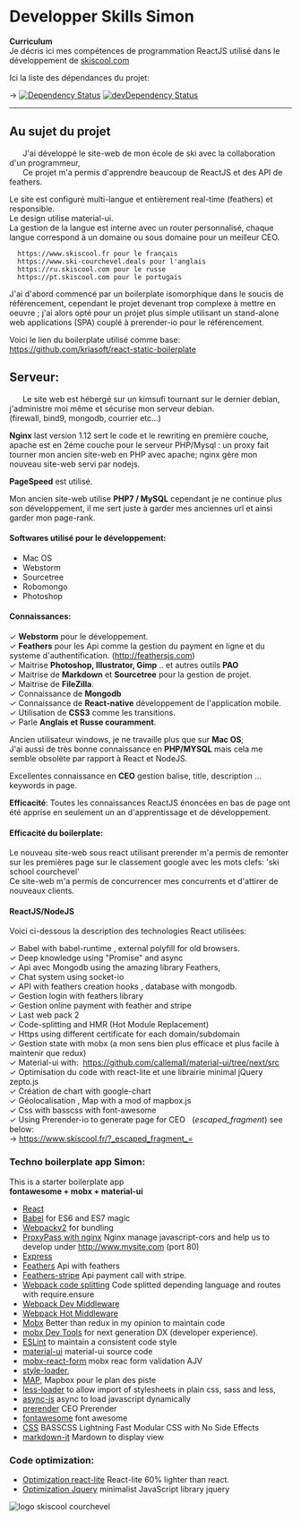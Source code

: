 # Developper Skills Simon


**Curriculum**   
Je décris ici mes compétences de programmation ReactJS utilisé dans le développement de [skiscool.com](https://www.skiscool.fr)

Ici la liste des dépendances du projet:

-> [![Dependency Status](https://david-dm.org/simonjoom/Competence.svg?style=flat-square)](https://david-dm.org/simonjoom/Competence)
[![devDependency Status](https://david-dm.org/simonjoom/Competence/dev-status.svg?style=flat-square)](https://david-dm.org/simonjoom/Competence#info=devDependencies)


---------------------------------------------------

## Au sujet du projet

&nbsp;&nbsp;&nbsp;&nbsp;&nbsp;&nbsp;J'ai développé le site-web de mon école de ski avec la collaboration d'un programmeur,  
&nbsp;&nbsp;&nbsp;&nbsp;&nbsp;&nbsp;Ce projet m'a permis d'apprendre beaucoup de ReactJS et des API de feathers.  

 Le site est configuré multi-langue et entièrement real-time (feathers) et responsible.  
Le design utilise material-ui.  
La gestion de la langue est interne avec un router personnalisé, chaque langue correspond à un domaine ou sous domaine pour un meilleur CEO.

      https://www.skiscool.fr pour le français  
      https://www.ski-courchevel.deals pour l'anglais   
      https://ru.skiscool.com pour le russe   
      https://pt.skiscool.com pour le portugais  


 J'ai d'abord commencé par un boilerplate isomorphique dans le soucis de référencement, cependant le projet devenant trop complexe à mettre en oeuvre ; j'ai alors opté pour un projet plus simple utilisant un stand-alone web applications (SPA) couplé à prerender-io pour le référencement.

Voici le lien du boilerplate utilisé comme base:
https://github.com/kriasoft/react-static-boilerplate


## Serveur:

&nbsp;&nbsp;&nbsp;&nbsp;&nbsp;&nbsp;Le site web est hébergé sur un kimsufi tournant sur le dernier debian, j'administre moi même et sécurise mon serveur debian.  
(firewall, bind9, mongodb, courrier etc...)   

**Nginx** last version 1.12 sert le code et le rewriting en première couche, apache est en 2éme couche pour le serveur PHP/Mysql : un proxy fait tourner mon ancien site-web en PHP avec apache; nginx gère mon nouveau site-web servi par nodejs.  

**PageSpeed** est utilisé.  

Mon ancien site-web utilise **PHP7 / MySQL** cependant je ne continue plus son développement, il me sert juste à garder mes anciennes url et ainsi garder mon page-rank.   


#### Softwares utilisé pour le développement: 
* Mac OS
* Webstorm
* Sourcetree
* Robomongo
* Photoshop

#### Connaissances: 

✓ **Webstorm** pour le développement.  
✓ **Feathers** pour les Api comme la gestion du payment en ligne et du systeme d'authentification.  (http://feathersjs.com)  
✓ Maitrise **Photoshop, Illustrator, Gimp** .. et autres outils **PAO**  
✓ Maitrise de **Markdown** et **Sourcetree** pour la gestion de projet.  
✓ Maitrise de **FileZilla**.    
✓ Connaissance de **Mongodb**  
✓ Connaissance de **React-native**  développement de l'application mobile.  
✓ Utilisation de **CSS3** comme les transitions.  
✓ Parle **Anglais et Russe couramment**.  
 
Ancien utilisateur windows, je ne travaille plus que sur **Mac OS**;  
J'ai aussi de très bonne connaissance en **PHP/MYSQL** mais cela me semble obsolète par rapport à React et NodeJS.  

Excellentes connaissance en **CEO** gestion balise, title, description ... keywords in page.

**Efficacité**:
Toutes les connaissances ReactJS énoncées en bas de page ont été apprise en seulement un an d'apprentissage et de développement.

#### Efficacité du boilerplate:
Le nouveau site-web sous react utilisant prerender m'a permis de remonter sur les premières page sur le classement google avec les mots clefs: 'ski school courchevel'  
Ce site-web m'a permis de concurrencer mes concurrents et d'attirer de nouveaux clients.  



#### ReactJS/NodeJS

Voici ci-dessous la description des technologies React utilisées:

✓ Babel with babel-runtime , external polyfill for old browsers.  
✓ Deep knowledge using "Promise" and async  
✓ Api avec Mongodb using the amazing library Feathers,  
✓ Chat system using socket-io  
✓ API with feathers creation hooks , database with mongodb.    
✓ Gestion login with feathers library  
✓ Gestion online payment with feather and stripe   
✓ Last web pack 2  
✓ Code-splitting and HMR (Hot Module Replacement)   
✓ Https using different certificate for each domain/subdomain  
✓ Gestion state with mobx (a mon sens bien plus efficace et plus facile à maintenir que redux)  
✓ Material-ui with:  https://github.com/callemall/material-ui/tree/next/src  
✓ Optimisation du code with react-lite et une librairie minimal jQuery zepto.js  
✓ Création de chart with google-chart  
✓ Géolocalisation , Map with a mod of mapbox.js  
✓ Css with basscss with font-awesome  
✓ Using Prerender-io to generate page for CEO   
(_escaped_fragment_) see below:  
-> https://www.skiscool.fr/?_escaped_fragment_=


### Techno boilerplate app Simon:
This is a starter boilerplate app   
**fontawesome + mobx + material-ui** 

* [React](https://github.com/facebook/react)
* [Babel](http://babeljs.io) for ES6 and ES7 magic
* [Webpackv2](http://webpack.github.io) for bundling
* [ProxyPass with nginx](http://nginx.org/en/docs/http/ngx_http_proxy_module.html) Nginx manage javascript-cors and help us to develop under http://www.mysite.com (port 80)
* [Express](http://expressjs.com)
* [Feathers](https://github.com/feathersjs) Api with feathers
* [Feathers-stripe](https://github.com/feathersjs/feathers-stripe) Api payment call with stripe.
* [Webpack code splitting](https://webpack.github.io/docs/code-splitting.html) Code splitted depending language and routes with require.ensure  
* [Webpack Dev Middleware](http://webpack.github.io/docs/webpack-dev-middleware.html)
* [Webpack Hot Middleware](https://github.com/glenjamin/webpack-hot-middleware)
* [Mobx](https://mobxjs.github.io/mobx/best/devtools.html) Better than redux in my opinion to maintain code  
* [mobx Dev Tools](https://github.com/mobxjs/mobx-react-devtools) for next generation DX (developer experience). 
* [ESLint](http://eslint.org) to maintain a consistent code style 
* [material-ui](https://github.com/callemall/material-ui/tree/next/src) material-ui source code
* [mobx-react-form](https://github.com/foxhound87/mobx-react-form) mobx reac form validation AJV 
* [style-loader](https://github.com/webpack/style-loader), 
* [MAP](https://github.com/mapbox/mapbox.js), Mapbox pour le plan des piste
* [less-loader](https://github.com/webpack/less-loader) to allow import of stylesheets in plain css, sass and less,
* [async-js](https://www.npmjs.com/package/async-js) async to load javascript dynamically
* [prerender](https://github.com/prerender/prerender) CEO Prerender
* [fontawesome](http://fontawesome.io)  font awesome
* [CSS](http://basscss.com) BASSCSS Lightning Fast Modular CSS with No Side Effects
* [markdown-it](https://www.npmjs.com/package/markdown-it) Mardown to display view


### Code optimization:
* [Optimization react-lite](https://github.com/Lucifier129/react-lite) React-lite 60% lighter than react.
* [Optimization Jquery](https://github.com/madrobby/zepto)  minimalist JavaScript library jquery


 ![logo skiscool courchevel](https://skiscool.com/dist/icons/logo.png)


